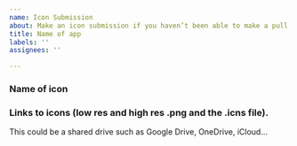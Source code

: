 ```yaml
---
name: Icon Submission
about: Make an icon submission if you haven’t been able to make a pull request
title: Name of app
labels: ''
assignees: ''

---
```


### Name of icon


### Links to icons (low res and high res .png and the .icns file). 
This could be a shared drive such as Google Drive, OneDrive, iCloud...
